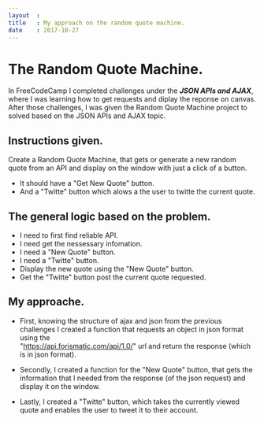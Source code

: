 ```yaml
---
layout  :
title   : My approach on the random quote machine.
date    : 2017-10-27
---
```


# The Random Quote Machine.

In FreeCodeCamp I completed challenges under the ***JSON APIs and AJAX***, where I was learning how to get requests and diplay the reponse on canvas. 
After those challenges, I was given the Random Quote Machine project to solved based on the JSON APIs and AJAX topic.

## Instructions given.

Create a Random Quote Machine, that gets or generate a new random quote from an API and display on the window with just a click of a button.
- It should have a "Get New Quote" button.
- And a "Twitte" button which alows a the user to twitte the current quote. 

## The general logic based on the problem.

- I need to first find reliable API.
- I need get the nessessary infomation.
- I need a "New Quote" button.
- I need a "Twitte" button.
- Display the new quote using the "New Quote" button.
- Get the "Twitte" button post the current quote requested.

## My approache.

- First, knowing the structure of ajax and json from the previous challenges I created a function that requests an object in json format using the  
"https://api.forismatic.com/api/1.0/" url and return the response (which is in json format).

- Secondly, I created a function for the "New Quote" button, that gets the information that I needed from the response (of the json request) and display it on the window.

- Lastly, I created a "Twitte" button, which takes the currently viewed quote and enables the user to tweet it to their account.